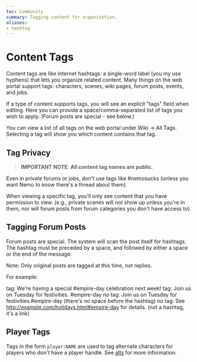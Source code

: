 ```yaml
---
toc: Community
summary: Tagging content for organization.
aliases:
- hashtag
---
```


# Content Tags

Content tags are like internet hashtags: a single-word label (you my use hyphens) that lets you organize related content. Many things on the web portal support tags: characters, scenes, wiki pages, forum posts, events, and jobs. 

If a type of content supports tags, you will see an explicit "tags" field when editing. Here you can provide a space/comma-separated list of tags you wish to apply. (Forum posts are special - see below.)

You can view a list of all tags on the web portal under Wiki -> All Tags. Selecting a tag will show you which content contains that tag.

## Tag Privacy

> **IMPORTANT NOTE**: **All content tag names are public**.  

Even in private forums or jobs, don't use tags like #nemosucks (unless you want Nemo to know there's a thread about them).

When viewing a specific tag, you'll only see content that you have permission to view. (e.g., private scenes will not show up unless you're in them, nor will forum posts from forum categories you don't have access to).

## Tagging Forum Posts

Forum posts are special. The system will scan the post itself for hashtags. The hashtag must be preceded by a space, and followed by either a space or the end of the message. 

Note: Only original posts are tagged at this time, not replies.

For example:

  tag:   We're having a special #empire-day celebration next week!
  tag:   Join us on Tuesday for festivities. #empire-day
  no tag: Join us on Tuesday for festivities.#empire-day   (there's no space before the hashtag)
  no tag: See http://example.com/holidays.html#empire-day for details. (not a hashtag, it's a link)
  
## Player Tags

Tags in the form `player:NAME` are used to tag alternate characters for players who don't have a player handle. See [alts](/help/alts) for more information.